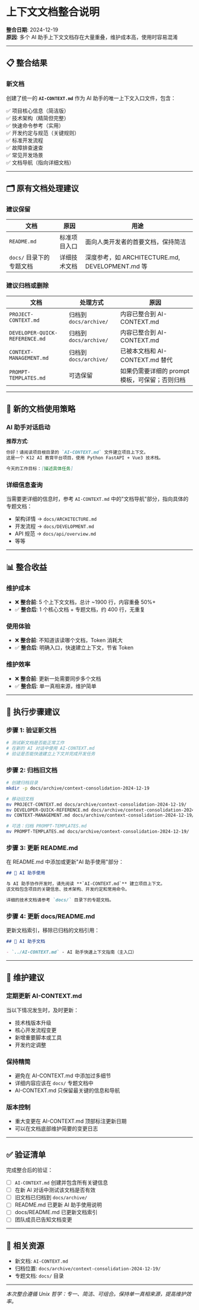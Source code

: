 # 上下文文档整合说明

**整合日期**: 2024-12-19  
**原因**: 多个 AI 助手上下文文档存在大量重叠，维护成本高，使用时容易混淆

---

## 📋 整合结果

### 新文档

创建了统一的 **`AI-CONTEXT.md`** 作为 AI 助手的唯一上下文入口文件，包含：

✅ 项目核心信息（简洁版）  
✅ 技术架构（精简但完整）  
✅ 快速命令参考（实用）  
✅ 开发约定与规范（关键规则）  
✅ 标准开发流程  
✅ 故障排查速查  
✅ 常见开发场景  
✅ 文档导航（指向详细文档）

---

## 🗂️ 原有文档处理建议

### 建议保留

| 文档                     | 原因         | 用途                                            |
| ------------------------ | ------------ | ----------------------------------------------- |
| `README.md`              | 标准项目入口 | 面向人类开发者的首要文档，保持简洁              |
| `docs/` 目录下的专题文档 | 详细技术文档 | 深度参考，如 ARCHITECTURE.md, DEVELOPMENT.md 等 |

### 建议归档或删除

| 文档                           | 处理方式               | 原因                                           |
| ------------------------------ | ---------------------- | ---------------------------------------------- |
| `PROJECT-CONTEXT.md`           | 归档到 `docs/archive/` | 内容已整合到 AI-CONTEXT.md                     |
| `DEVELOPER-QUICK-REFERENCE.md` | 归档到 `docs/archive/` | 内容已整合到 AI-CONTEXT.md                     |
| `CONTEXT-MANAGEMENT.md`        | 归档到 `docs/archive/` | 已被本文档和 AI-CONTEXT.md 替代                |
| `PROMPT-TEMPLATES.md`          | 可选保留               | 如果仍需要详细的 prompt 模板，可保留；否则归档 |

---

## 🎯 新的文档使用策略

### AI 助手对话启动

**推荐方式**:

```markdown
你好！请阅读项目根目录的 `AI-CONTEXT.md` 文件建立项目上下文。
这是一个 K12 AI 教育平台项目，使用 Python FastAPI + Vue3 技术栈。

今天的工作目标：[描述具体任务]
```

### 详细信息查询

当需要更详细的信息时，参考 `AI-CONTEXT.md` 中的"文档导航"部分，指向具体的专题文档：

- 架构详情 → `docs/ARCHITECTURE.md`
- 开发流程 → `docs/DEVELOPMENT.md`
- API 规范 → `docs/api/overview.md`
- 等等

---

## 📊 整合收益

### 维护成本

- ❌ **整合前**: 5 个上下文文档，总计 ~1900 行，内容重叠 50%+
- ✅ **整合后**: 1 个核心文档 + 专题文档，约 400 行，无重复

### 使用体验

- ❌ **整合前**: 不知道该读哪个文档，Token 消耗大
- ✅ **整合后**: 明确入口，快速建立上下文，节省 Token

### 维护效率

- ❌ **整合前**: 更新一处需要同步多个文档
- ✅ **整合后**: 单一真相来源，维护简单

---

## 🔄 执行步骤建议

### 步骤 1: 验证新文档

```bash
# 测试新文档是否能正常工作
# 在新的 AI 对话中使用 AI-CONTEXT.md
# 验证是否能快速建立上下文并完成开发任务
```

### 步骤 2: 归档旧文档

```bash
# 创建归档目录
mkdir -p docs/archive/context-consolidation-2024-12-19

# 移动旧文档
mv PROJECT-CONTEXT.md docs/archive/context-consolidation-2024-12-19/
mv DEVELOPER-QUICK-REFERENCE.md docs/archive/context-consolidation-2024-12-19/
mv CONTEXT-MANAGEMENT.md docs/archive/context-consolidation-2024-12-19/

# 可选：归档 PROMPT-TEMPLATES.md
mv PROMPT-TEMPLATES.md docs/archive/context-consolidation-2024-12-19/
```

### 步骤 3: 更新 README.md

在 README.md 中添加或更新"AI 助手使用"部分：

```markdown
## 🤖 AI 助手使用

与 AI 助手协作开发时，请先阅读 **`AI-CONTEXT.md`** 建立项目上下文。
该文档包含项目的关键信息、技术架构、开发约定和常用命令。

详细的技术文档请参考 `docs/` 目录下的专题文档。
```

### 步骤 4: 更新 docs/README.md

更新文档索引，移除已归档的文档引用：

```markdown
## 🤖 AI 助手文档

- `../AI-CONTEXT.md` - AI 助手快速上下文指南（主入口）
```

---

## 📝 维护建议

### 定期更新 AI-CONTEXT.md

当以下情况发生时，及时更新：

- 技术栈版本升级
- 核心开发流程变更
- 新增重要脚本或工具
- 开发约定调整

### 保持精简

- 避免在 AI-CONTEXT.md 中添加过多细节
- 详细内容应该在 `docs/` 专题文档中
- AI-CONTEXT.md 只保留最关键的信息和导航

### 版本控制

- 重大变更在 AI-CONTEXT.md 顶部标注更新日期
- 可以在文档底部维护简要的变更日志

---

## ✅ 验证清单

完成整合后的验证：

- [ ] `AI-CONTEXT.md` 创建并包含所有关键信息
- [ ] 在新 AI 对话中测试该文档是否有效
- [ ] 旧文档已归档到 `docs/archive/`
- [ ] README.md 已更新 AI 助手使用说明
- [ ] docs/README.md 已更新文档索引
- [ ] 团队成员已告知文档变更

---

## 🔗 相关资源

- 新文档: `AI-CONTEXT.md`
- 归档位置: `docs/archive/context-consolidation-2024-12-19/`
- 专题文档: `docs/` 目录

---

_本次整合遵循 Unix 哲学：专一、简洁、可组合。保持单一真相来源，提高维护效率。_
